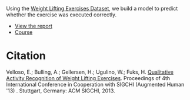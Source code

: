 
Using the [Weight Lifting Exercises Dataset](http://groupware.les.inf.puc-rio.br/har#weight_lifting_exercises), we build a model to predict whether the exercise was executed correctly. 

* [View the report](http://jeremyshantz.github.io/har-machine-learning/predict.html)
* [Course](https://www.coursera.org/course/predmachlearn)

# Citation

Velloso, E.; Bulling, A.; Gellersen, H.; Ugulino, W.; Fuks, H. [Qualitative Activity Recognition of Weight Lifting Exercises](http://groupware.les.inf.puc-rio.br/work.jsf?p1=11201). Proceedings of 4th International Conference in Cooperation with SIGCHI (Augmented Human '13) . Stuttgart, Germany: ACM SIGCHI, 2013. 
